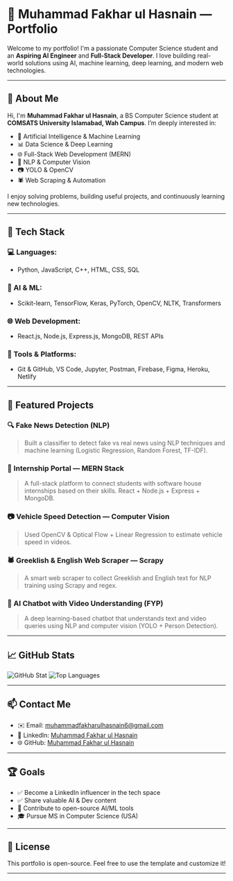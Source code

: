 # 💼 Muhammad Fakhar ul Hasnain — Portfolio

Welcome to my portfolio! I'm a passionate Computer Science student and an  **Aspiring AI Engineer** and **Full-Stack Developer**. I love building real-world solutions using AI, machine learning, deep learning, and modern web technologies.

---

## 🧠 About Me

Hi, I'm **Muhammad Fakhar ul Hasnain**, a BS Computer Science student at **COMSATS University Islamabad, Wah Campus**. I’m deeply interested in:

- 🤖 Artificial Intelligence & Machine Learning
- 📊 Data Science & Deep Learning
- 🌐 Full-Stack Web Development (MERN)
- 🧠 NLP & Computer Vision
- 📷 YOLO & OpenCV
- 🕷 Web Scraping & Automation

I enjoy solving problems, building useful projects, and continuously learning new technologies.

---

## 🚀 Tech Stack

### 💻 Languages:
- Python, JavaScript, C++, HTML, CSS, SQL

### 🧠 AI & ML:
- Scikit-learn, TensorFlow, Keras, PyTorch, OpenCV, NLTK, Transformers

### 🌐 Web Development:
- React.js, Node.js, Express.js, MongoDB, REST APIs

### 🔧 Tools & Platforms:
- Git & GitHub, VS Code, Jupyter, Postman, Firebase, Figma, Heroku, Netlify

---

## 📂 Featured Projects

### 🔍 Fake News Detection (NLP)
> Built a classifier to detect fake vs real news using NLP techniques and machine learning (Logistic Regression, Random Forest, TF-IDF).

### 🎯 Internship Portal — MERN Stack
> A full-stack platform to connect students with software house internships based on their skills. React + Node.js + Express + MongoDB.

### 📷 Vehicle Speed Detection — Computer Vision
> Used OpenCV & Optical Flow + Linear Regression to estimate vehicle speed in videos.

### 🕷 Greeklish & English Web Scraper — Scrapy
> A smart web scraper to collect Greeklish and English text for NLP training using Scrapy and regex.

### 🤖 AI Chatbot with Video Understanding (FYP)
> A deep learning-based chatbot that understands text and video queries using NLP and computer vision (YOLO + Person Detection).

---

## 📈 GitHub Stats

![GitHub Stat](https://github-readme-stats.vercel.app/api?username=Muhammmadfakharulhasnain&show_icons=true&theme=radical)
![Top Languages](https://github-readme-stats.vercel.app/api/top-langs/?username=Muhammmadfakharulhasnain&layout=compact&theme=radical)

---

## 📫 Contact Me

- ✉️ Email: muhammadfakharulhasnain6@gmail.com  
- 💼 LinkedIn: [Muhammad Fakhar ul Hasnain](https://www.linkedin.com/in/muhammadfakharulhasnain6)  
- 🌐 GitHub: [Muhammad Fakhar ul Hasnain](https://github.com/Muhammmadfakharulhasnain)

---

## 🏆 Goals

- ✅ Become a LinkedIn influencer in the tech space  
- ✅ Share valuable AI & Dev content  
- 🔄 Contribute to open-source AI/ML tools  
- 🎓 Pursue MS in Computer Science (USA)

---

## 📜 License

This portfolio is open-source. Feel free to use the template and customize it!

---

